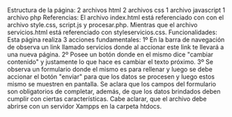 Estructura de la página:
2 archivos html 
2 archivos css
1 archivo javascript
1 archivo php
Referencias:
El archivo index.html está referenciado con con el archivo style.css, script.js y procesar.php. Mientras que el archivo servicios.html está referenciado con styleservicios.css.
Funcionalidades:
Esta página realiza 3 acciones fundamentales:
1º En la barra de navegación de observa un link llamado servicios donde al accionar este link te llevará a una nueva página.
2º Posee un botón donde en el mismo dice "cambiar contenido" y justamente lo que hace es cambiar el texto próximo.
3º Se observa un formulario donde el mismo es para rellenar y luego se debe accionar el botón "enviar" para que los datos se procesen y luego estos mismo se muestren en pantalla.
Se aclara que los campos del formulario son obligatorios de completar, además, de que los datos brindados deben cumplir con ciertas características.
Cabe aclarar, que el archivo debe abrirse con un servidor Xampps en la carpeta htdocs.
